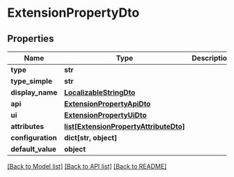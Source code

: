 # ExtensionPropertyDto


## Properties
Name | Type | Description | Notes
------------ | ------------- | ------------- | -------------
**type** | **str** |  | [optional] 
**type_simple** | **str** |  | [optional] 
**display_name** | [**LocalizableStringDto**](LocalizableStringDto.md) |  | [optional] 
**api** | [**ExtensionPropertyApiDto**](ExtensionPropertyApiDto.md) |  | [optional] 
**ui** | [**ExtensionPropertyUiDto**](ExtensionPropertyUiDto.md) |  | [optional] 
**attributes** | [**list[ExtensionPropertyAttributeDto]**](ExtensionPropertyAttributeDto.md) |  | [optional] 
**configuration** | **dict[str, object]** |  | [optional] 
**default_value** | **object** |  | [optional] 

[[Back to Model list]](../README.md#documentation-for-models) [[Back to API list]](../README.md#documentation-for-api-endpoints) [[Back to README]](../README.md)



